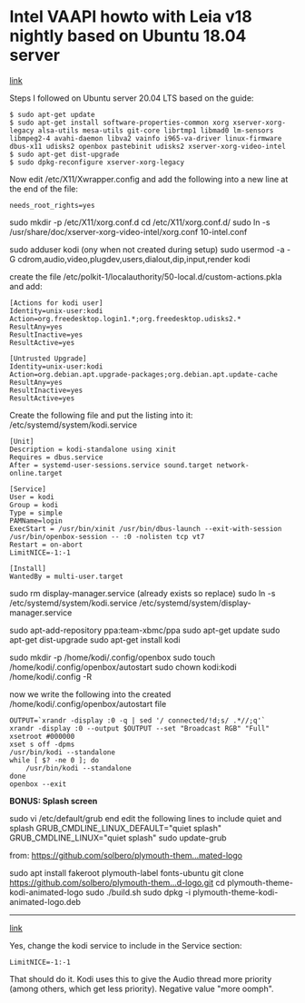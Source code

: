 # Intel VAAPI howto with Leia v18 nightly based on Ubuntu 18.04 server

[link](https://forum.kodi.tv/showthread.php?tid=231955&pid=3079766#pid3079766)

Steps I followed on Ubuntu server 20.04 LTS based on the guide:

```
$ sudo apt-get update
$ sudo apt-get install software-properties-common xorg xserver-xorg-legacy alsa-utils mesa-utils git-core librtmp1 libmad0 lm-sensors libmpeg2-4 avahi-daemon libva2 vainfo i965-va-driver linux-firmware dbus-x11 udisks2 openbox pastebinit udisks2 xserver-xorg-video-intel
$ sudo apt-get dist-upgrade
$ sudo dpkg-reconfigure xserver-xorg-legacy
```

Now edit /etc/X11/Xwrapper.config and add the following into a new line at the end of the file:
```
needs_root_rights=yes
```

sudo mkdir -p /etc/X11/xorg.conf.d
cd /etc/X11/xorg.conf.d/
sudo ln -s /usr/share/doc/xserver-xorg-video-intel/xorg.conf 10-intel.conf

sudo adduser kodi (ony when not created during setup)
sudo usermod -a -G cdrom,audio,video,plugdev,users,dialout,dip,input,render kodi

create the file /etc/polkit-1/localauthority/50-local.d/custom-actions.pkla and add:
```
[Actions for kodi user]
Identity=unix-user:kodi
Action=org.freedesktop.login1.*;org.freedesktop.udisks2.*
ResultAny=yes
ResultInactive=yes
ResultActive=yes

[Untrusted Upgrade]
Identity=unix-user:kodi
Action=org.debian.apt.upgrade-packages;org.debian.apt.update-cache
ResultAny=yes
ResultInactive=yes
ResultActive=yes
```

Create the following file and put the listing into it: /etc/systemd/system/kodi.service
```
[Unit]
Description = kodi-standalone using xinit
Requires = dbus.service
After = systemd-user-sessions.service sound.target network-online.target

[Service]
User = kodi
Group = kodi
Type = simple
PAMName=login
ExecStart = /usr/bin/xinit /usr/bin/dbus-launch --exit-with-session /usr/bin/openbox-session -- :0 -nolisten tcp vt7
Restart = on-abort
LimitNICE=-1:-1

[Install]
WantedBy = multi-user.target
```

sudo rm display-manager.service (already exists so replace)
sudo ln -s /etc/systemd/system/kodi.service /etc/systemd/system/display-manager.service

sudo apt-add-repository ppa:team-xbmc/ppa
sudo apt-get update
sudo apt-get dist-upgrade
sudo apt-get install kodi

sudo mkdir -p /home/kodi/.config/openbox
sudo touch /home/kodi/.config/openbox/autostart
sudo chown kodi:kodi /home/kodi/.config -R

now we write the following into the created /home/kodi/.config/openbox/autostart file
```
OUTPUT=`xrandr -display :0 -q | sed '/ connected/!d;s/ .*//;q'`
xrandr -display :0 --output $OUTPUT --set "Broadcast RGB" "Full"
xsetroot #000000
xset s off -dpms
/usr/bin/kodi --standalone
while [ $? -ne 0 ]; do
    /usr/bin/kodi --standalone
done
openbox --exit
```

**BONUS: Splash screen**

sudo vi /etc/default/grub end edit the following lines to include quiet and splash
GRUB_CMDLINE_LINUX_DEFAULT="quiet splash"
GRUB_CMDLINE_LINUX="quiet splash"
sudo update-grub

from: https://github.com/solbero/plymouth-them...mated-logo

sudo apt install fakeroot plymouth-label fonts-ubuntu
git clone https://github.com/solbero/plymouth-them...d-logo.git
cd plymouth-theme-kodi-animated-logo
sudo ./build.sh
sudo dpkg -i plymouth-theme-kodi-animated-logo.deb 

------------------------------------------------------------------------------------------

[link](https://forum.kodi.tv/showthread.php?tid=231955&pid=3079854#pid3079854)

Yes, change the kodi service to include in the Service section:
```
LimitNICE=-1:-1
```

That should do it. Kodi uses this to give the Audio thread more priority (among others, which get less priority). Negative value "more oomph".

